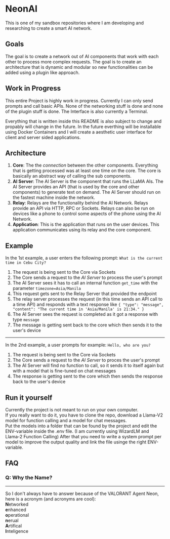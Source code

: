 # NeonAI
This is one of my sandbox repositories where I am developing and researching to create a smart AI network.

## Goals
The goal is to create a network out of AI components that work with each other to process more complex requests. The goal is to create an architecture that is dynamic and modular so new functionalities can be added using a plugin like approach.

## Work in Progress
This entire Project is highly work in progress. Currently I can only send prompts and call basic APIs. None of the networking stuff is done and none of the plugin stuff is done. The Interface is also currently a Terminal.

Everything that is written inside this README is also subject to change and propably will change in the future. In the future everthing will be installable using Docker Containers and I will create a aesthetic user interface for client and server sided applications.

## Architecture
1. **Core**: The the *connection* between the other components. Everything that is getting processed was at least one time on the core. The core is basically an abstract way of calling the sub components.
2. **AI Server**: The AI Server is the component that runs the LLaMA AIs. The AI Server provides an API (that is used by the core and other components) to generate text on demand. The AI Server should run on the fastest machine inside the network.
3. **Relay**: Relays are the functionality behind the AI Network. Relays provide an API via HTTP, RPC or Sockets. Relays can also be run on devices like a phone to control some aspects of the phone using the AI Network.
4. **Application**: This is the application that runs on the user devices. This application communicates using its relay and the core component.

## Example
In the 1st example, a user enters the following prompt: `What is the current time in Cebu City?`

1. The request is being sent to the Core via Sockets
2. The Core sends a request to the *AI Server* to process the user's prompt
3. The AI Server sees it has to call an internal function `get_time` with the parameter `timezone=Asia/Manila`
4. This request gets sent to the Relay Server that provided the endpoint
5. The relay server processes the request (in this time sends an API call to a time API) and responds with a text response like `{ "type": "message", "content": "The current time in 'Asia/Manila' is 21:34." }`
6. The AI Server sees the request is completed as it got a response with type `message`
7. The message is getting sent back to the core which then sends it to the user's device

---

In the 2nd example, a user prompts for example: `Hello, who are you?`

1. The request is being sent to the Core via Sockets
2. The Core sends a request to the *AI Server* to proces the user's prompt
3. The AI Server will find no function to call, so it sends it to itself again but with a model that is fine-tuned on chat messages
4. The response is getting sent to the core which then sends the response back to the user's device

## Run it yourself
Currently the project is not meant to run on your own computer.  
If you really want to do it, you have to clone the repo, download a Llama-V2 model for function calling and a model for chat messages.  
Put the models into a folder that can be found by the project and edit the ENV-variable inside the .env file. (I am currently using WizardLM and Llama-2 Function Calling)
After that you need to write a system prompt per model to improve the output quality and link the file usinge the right ENV-variable.

## FAQ
### Q: Why the Name?
---  
So I don't always have to answer because of the VALORANT Agent Neon, here is a acronym (and acronyms are cool):  
**N**etworked  
**e**nhanced  
**o**perational  
**n**erual  
**A**rtifical  
**I**nteligence  

